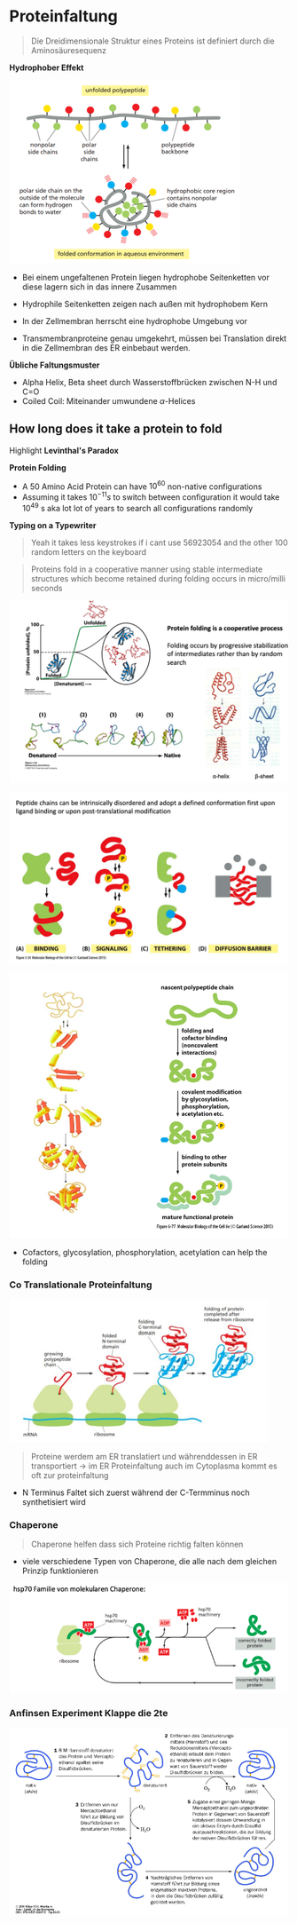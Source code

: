 # Proteinfaltung

> Die Dreidimensionale Struktur eines Proteins ist definiert durch die Aminosäuresequenz


**Hydrophober Effekt**

![0335edb1fe4a3d1e8d516455ee79b98f.png](./0335edb1fe4a3d1e8d516455ee79b98f.png)

+ Bei einem ungefaltenen Protein liegen hydrophobe Seitenketten vor diese lagern sich in das innere Zusammen
+ Hydrophile Seitenketten zeigen nach außen mit hydrophobem Kern


+ In der Zellmembran herrscht eine hydrophobe Umgebung vor
+ Transmembranproteine genau umgekehrt, müssen bei Translation direkt in die Zellmembran des ER einbebaut werden.

**Übliche Faltungsmuster**

+ Alpha Helix, Beta sheet durch Wasserstoffbrücken zwischen N-H und C=O
+ Coiled Coil: Miteinander umwundene $\alpha$-Helices

## How long does it take a protein to fold

Highlight **Levinthal's Paradox** 

**Protein Folding**

+ A 50 Amino Acid Protein can have $10^{60}$ non-native configurations
+ Assuming it takes $10^{-11} s$ to switch between configuration it would take $10^{49}$ s aka lot lot of years to search all configurations randomly

**Typing on a Typewriter**

> Yeah it takes less keystrokes if i cant use 56923054 and the other 100 random letters on the keyboard

> Proteins fold in a cooperative manner using stable intermediate structures which become retained during folding occurs in micro/milli seconds


![267afde0e92a1e588dfdd3eb80d3849a.png](./267afde0e92a1e588dfdd3eb80d3849a.png)


![1f005f0eec2beda03e4f4213ef25f4df.png](./1f005f0eec2beda03e4f4213ef25f4df.png)


![4bc372921c582b149a1a902a68bdf0f8.png](./4bc372921c582b149a1a902a68bdf0f8.png)


+ Cofactors, glycosylation, phosphorylation, acetylation can help the folding

### Co Translationale Proteinfaltung

![fae9977fc0619a7491d1e689877c15d8.png](./fae9977fc0619a7491d1e689877c15d8.png)


> Proteine werdem am ER translatiert und währenddessen in ER transportiert → im ER Proteinfaltung auch im Cytoplasma kommt es oft zur proteinfaltung

+ N Terminus Faltet sich zuerst während der C-Termminus noch synthetisiert wird

### Chaperone

> Chaperone helfen dass sich Proteine richtig falten können

+ viele verschiedene Typen von Chaperone, die alle nach dem gleichen Prinzip funktionieren

![35f4cccd1e0cb8b004268da9563039e2.png](./35f4cccd1e0cb8b004268da9563039e2.png)


### Anfinsen Experiment Klappe die 2te

![aa2af7484ca16edfa0afd1b30c543131.png](./aa2af7484ca16edfa0afd1b30c543131.png)



